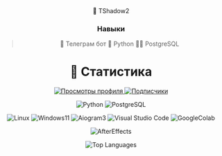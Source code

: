 <div align="center">
  📂 TShadow2
  
  ### Навыки
  > 🤖 Телеграм бот
  > 🐍 Python
  > 🐘💉 PostgreSQL

  # 📶 Статистика
  
  <p align="center">
    <a href="https://github.com/TShadow2">
      <img src="https://komarev.com/ghpvc/?username=TShadow2&logo=github&style=for-the-badge&color=000000&abbreviated=true" alt="Просмотры профиля">
    </a>
    <a href="https://github.com/TShadow2?tab=followers">
      <img src="https://img.shields.io/github/followers/TShadow2?style=for-the-badge&logo=github&color=000000" alt="Подписчики">
    </a>
  </p>
  
  ![Python](https://img.shields.io/badge/-Python-090909?style=for-the-badge&logo=python&logoColor=3776AB)
  ![PostgreSQL](https://img.shields.io/badge/PostgreSQL-090909?style=for-the-badge&logo=postgresql&logoColor=white)
  
  ![Linux](https://img.shields.io/badge/-Linux-090909?style=for-the-badge&logo=linux&logoColor=FCC624)
  ![Windows11](https://img.shields.io/badge/-Windows_11-090909?style=for-the-badge&logo=windows&logoColor=0078D6)
  ![Aiogram3](https://img.shields.io/badge/-Aiogram3-090909?style=for-the-badge&logo=telegram&logoColor=26A5E4)
  ![Visual Studio Code](https://img.shields.io/badge/-Visual_Studio_Code-090909?style=for-the-badge&logo=visualstudiocode&logoColor=007ACC)
  ![GoogleColab](https://img.shields.io/badge/Colab-090909?style=for-the-badge&logo=googlecolab&color=090909)

  ![AfterEffects](https://img.shields.io/badge/Adobe_after_affects_2020-ED0035?style=for-the-badge&logo=Video&logoColor=393665)
  
  <img src="https://github-readme-stats.vercel.app/api/top-langs/?username=TShadow2&layout=compact&theme=dark&hide_border=true&bg_color=000000" alt="Top Languages">
</div>
